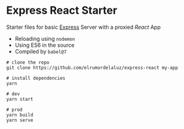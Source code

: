 # Express React Starter

Starter files for basic [Express](https://expressjs.com/) Server with a proxied _React_ App

- Reloading using `nodemon`
- Using ES6 in the source
- Compiled by `babel@7`

```
# clone the repo
git clone https://github.com/elrumordelaluz/express-react my-app
```

```
# install dependencies
yarn
```

```
# dev
yarn start
```

```
# prod
yarn build
yarn serve
```
